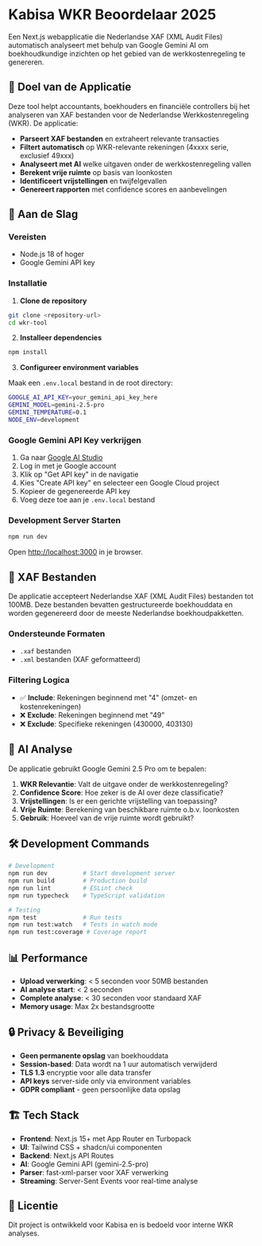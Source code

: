 # Kabisa WKR Beoordelaar 2025

Een Next.js webapplicatie die Nederlandse XAF (XML Audit Files) automatisch analyseert met behulp van Google Gemini AI om boekhoudkundige inzichten op het gebied van de werkkostenregeling te genereren.

## 🎯 Doel van de Applicatie

Deze tool helpt accountants, boekhouders en financiële controllers bij het analyseren van XAF bestanden voor de Nederlandse Werkkostenregeling (WKR). De applicatie:

- **Parseert XAF bestanden** en extraheert relevante transacties
- **Filtert automatisch** op WKR-relevante rekeningen (4xxxx serie, exclusief 49xxx)
- **Analyseert met AI** welke uitgaven onder de werkkostenregeling vallen
- **Berekent vrije ruimte** op basis van loonkosten
- **Identificeert vrijstellingen** en twijfelgevallen
- **Genereert rapporten** met confidence scores en aanbevelingen

## 🚀 Aan de Slag

### Vereisten

- Node.js 18 of hoger
- Google Gemini API key

### Installatie

1. **Clone de repository**
```bash
git clone <repository-url>
cd wkr-tool
```

2. **Installeer dependencies**
```bash
npm install
```

3. **Configureer environment variables**

Maak een `.env.local` bestand in de root directory:
```bash
GOOGLE_AI_API_KEY=your_gemini_api_key_here
GEMINI_MODEL=gemini-2.5-pro
GEMINI_TEMPERATURE=0.1
NODE_ENV=development
```

### Google Gemini API Key verkrijgen

1. Ga naar [Google AI Studio](https://aistudio.google.com/)
2. Log in met je Google account
3. Klik op "Get API key" in de navigatie
4. Kies "Create API key" en selecteer een Google Cloud project
5. Kopieer de gegenereerde API key
6. Voeg deze toe aan je `.env.local` bestand

### Development Server Starten

```bash
npm run dev
```

Open [http://localhost:3000](http://localhost:3000) in je browser.

## 📁 XAF Bestanden

De applicatie accepteert Nederlandse XAF (XML Audit Files) bestanden tot 100MB. Deze bestanden bevatten gestructureerde boekhouddata en worden gegenereerd door de meeste Nederlandse boekhoudpakketten.

### Ondersteunde Formaten
- `.xaf` bestanden
- `.xml` bestanden (XAF geformatteerd)

### Filtering Logica
- ✅ **Include**: Rekeningen beginnend met "4" (omzet- en kostenrekeningen)
- ❌ **Exclude**: Rekeningen beginnend met "49"
- ❌ **Exclude**: Specifieke rekeningen (430000, 403130)

## 🧠 AI Analyse

De applicatie gebruikt Google Gemini 2.5 Pro om te bepalen:

1. **WKR Relevantie**: Valt de uitgave onder de werkkostenregeling?
2. **Confidence Score**: Hoe zeker is de AI over deze classificatie?
3. **Vrijstellingen**: Is er een gerichte vrijstelling van toepassing?
4. **Vrije Ruimte**: Berekening van beschikbare ruimte o.b.v. loonkosten
5. **Gebruik**: Hoeveel van de vrije ruimte wordt gebruikt?

## 🛠️ Development Commands

```bash
# Development
npm run dev          # Start development server
npm run build        # Production build
npm run lint         # ESLint check
npm run typecheck    # TypeScript validation

# Testing
npm test             # Run tests
npm run test:watch   # Tests in watch mode
npm run test:coverage # Coverage report
```

## 📊 Performance

- **Upload verwerking**: < 5 seconden voor 50MB bestanden
- **AI analyse start**: < 2 seconden
- **Complete analyse**: < 30 seconden voor standaard XAF
- **Memory usage**: Max 2x bestandsgrootte

## 🔒 Privacy & Beveiliging

- **Geen permanente opslag** van boekhouddata
- **Session-based**: Data wordt na 1 uur automatisch verwijderd
- **TLS 1.3** encryptie voor alle data transfer
- **API keys** server-side only via environment variables
- **GDPR compliant** - geen persoonlijke data opslag

## 🏗️ Tech Stack

- **Frontend**: Next.js 15+ met App Router en Turbopack
- **UI**: Tailwind CSS + shadcn/ui componenten
- **Backend**: Next.js API Routes
- **AI**: Google Gemini API (gemini-2.5-pro)
- **Parser**: fast-xml-parser voor XAF verwerking
- **Streaming**: Server-Sent Events voor real-time analyse

## 📝 Licentie

Dit project is ontwikkeld voor Kabisa en is bedoeld voor interne WKR analyses.
